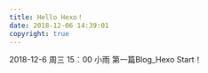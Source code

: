 ```yaml
---
title: Hello Hexo！
date: 2018-12-06 14:39:01
copyright: true
---
```

2018-12-6 周三 15：00 小雨
第一篇Blog_Hexo
Start！

